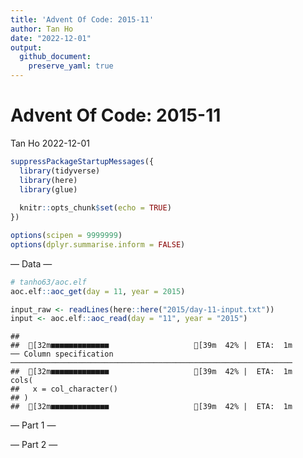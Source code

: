 ```yaml
---
title: 'Advent Of Code: 2015-11'
author: Tan Ho
date: "2022-12-01"
output:
  github_document:
    preserve_yaml: true
---
```


Advent Of Code: 2015-11
================
Tan Ho
2022-12-01

``` r
suppressPackageStartupMessages({
  library(tidyverse)
  library(here)
  library(glue)
  
  knitr::opts_chunk$set(echo = TRUE)
})

options(scipen = 9999999)
options(dplyr.summarise.inform = FALSE)
```

— Data —

``` r
# tanho63/aoc.elf
aoc.elf::aoc_get(day = 11, year = 2015)
```

``` r
input_raw <- readLines(here::here("2015/day-11-input.txt"))
input <- aoc.elf::aoc_read(day = "11", year = "2015")
```

    ##                                                    
    ##  [32m■■■■■■■■■■■■■                   [39m  42% |  ETA:  1m                                                   ── Column specification ───────────────────────────────────────────────────────────────
    ##  [32m■■■■■■■■■■■■■                   [39m  42% |  ETA:  1m                                                   cols(
    ##   x = col_character()
    ## )
    ##  [32m■■■■■■■■■■■■■                   [39m  42% |  ETA:  1m

— Part 1 —

— Part 2 —
